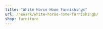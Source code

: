 ```yaml
---
title: "White Horse Home Furnishings"
url: /newark/white-horse-home-furnishings/
shop: furniture
---
```

